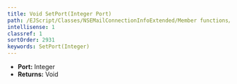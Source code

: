 ```yaml
---
title: Void SetPort(Integer Port)
path: /EJScript/Classes/NSEMailConnectionInfoExtended/Member functions/Void SetPort(Integer p_0)
intellisense: 1
classref: 1
sortOrder: 2931
keywords: SetPort(Integer)
---
```



* **Port:** Integer
* **Returns:** Void


